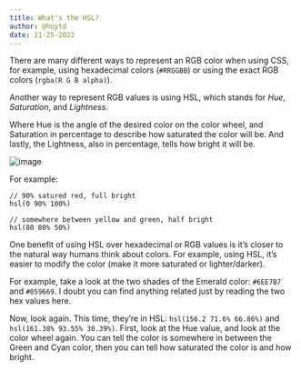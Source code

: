 ```yaml
---
title: What's the HSL?
author: @huytd
date: 11-25-2022
---
```


There are many different ways to represent an RGB color when using CSS, for example, using hexadecimal colors (`#RRGGBB`) or using the exact RGB colors (`rgba(R G B alpha)`).

Another way to represent RGB values is using HSL, which stands for _Hue_, _Saturation_, and _Lightness_.

Where Hue is the angle of the desired color on the color wheel, and Saturation in percentage to describe how saturated the color will be. And lastly, the Lightness, also in percentage, tells how bright it will be.

![image](https://user-images.githubusercontent.com/613943/204167281-fb2f90a8-ae57-4681-bff6-cf129156519d.png)

For example:

```
// 90% satured red, full bright
hsl(0 90% 100%)

// somewhere between yellow and green, half bright
hsl(80 80% 50%)
```

One benefit of using HSL over hexadecimal or RGB values is it’s closer to the natural way humans think about colors. For example, using HSL, it’s easier to modify the color (make it more saturated or lighter/darker).

For example, take a look at the two shades of the Emerald color: `#6EE7B7` and `#059669`. I doubt you can find anything related just by reading the two hex values here.

Now, look again. This time, they’re in HSL: `hsl(156.2 71.6% 66.86%)` and `hsl(161.38% 93.55% 30.39%)`. First, look at the Hue value, and look at the color wheel again. You can tell the color is somewhere in between the Green and Cyan color, then you can tell how saturated the color is and how bright.
